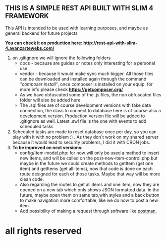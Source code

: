 <h2> <b>THIS IS A SIMPLE REST API BUILT WITH SLIM 4 FRAMEWORK</b> </h2>

<p>This API is intended to be used with learning purposes, and maybe as general backend for future projects</p>
<p><b>You can check it on production here: <a href="https://rest-api-with-slim-4.avanzartewebs.com/" target="_blank">http://rest-api-with-slim-4.avanzartewebs.com/</a></b></p>

<ol>


<li>on .gitignore we will ignore the following folders
<ul>
<li>docs -  because are guides or notes only interesting for a personal use </li>
<li>vendor - because it would make sync much bigger. All those files can be downloaded and installed again through the command <i>"composer install"</i>,  once composer is installed on your equip. for more info please check <a href="https://getcomposer.org/"><b>https://getcomposer.org/</b></a></li>
<li>As we have obfuscated some of the .js files, the non obfuscated files folder will also be added here</li>
<li>The .sql files are of course development versions with fake data connection, the class to connect to database here is of course also a development version. Production version file will be added to .gitignore as well. Latest .swl file is the one with events to add scheduled tasks</li>
</ul>
</li> 
<li>Scheduled tasks are made to reset database once per day, so you can play with it with no problem :) . As they don´t work on my shared server because it would lead to security problems, I did it with CRON jobs. </li>
<li>
    <b>To be improved on next versions:</b>
    <ul>
        <li>config/Item-model.php: for now will only be used a method to insert new items, and will be called on the post-new-item-control.php but maybe in the future we could create methods to getItem (get one item) and getItems (get all items), now that code is done on each route designed for each of those tasks. Maybe that way will be more clean code.</li>
        <li>Also regarding the routes to get all items and one item, now they are opened on a new tab which only shows JSON formatted data. In the future, maybe open them on same tab,with styles and a back button to make navigation more comfortable, like we do now to post a new item. </li>
        <li> Add  possibility of making a request through software like <a href="https://www.postman.com/">postman.</a></li>
    </ul>
</li>

 
</ol>
   
# all rights reserved